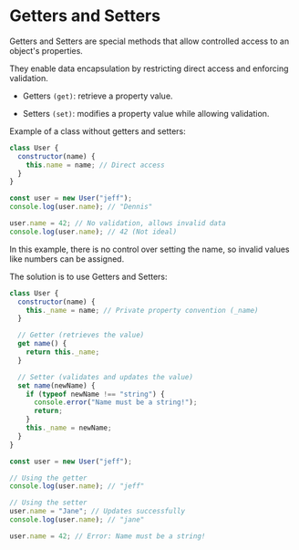 # Getters and Setters
Getters and Setters are special methods that allow controlled access to an object's properties.

They enable data encapsulation by restricting direct access and enforcing validation.

- Getters `(get)`: retrieve a property value.

- Setters `(set)`: modifies a property value while allowing validation.

Example of a class without getters and setters:
```js
class User {
  constructor(name) {
    this.name = name; // Direct access
  }
}

const user = new User("jeff");
console.log(user.name); // "Dennis"

user.name = 42; // No validation, allows invalid data
console.log(user.name); // 42 (Not ideal)
```
In this example, there is no control over setting the name, so invalid values like numbers can be assigned.

The solution is to use Getters and Setters:
```js
class User {
  constructor(name) {
    this._name = name; // Private property convention (_name)
  }

  // Getter (retrieves the value)
  get name() {
    return this._name;
  }

  // Setter (validates and updates the value)
  set name(newName) {
    if (typeof newName !== "string") {
      console.error("Name must be a string!");
      return;
    }
    this._name = newName;
  }
}

const user = new User("jeff");

// Using the getter
console.log(user.name); // "jeff"

// Using the setter
user.name = "Jane"; // Updates successfully
console.log(user.name); // "jane"

user.name = 42; // Error: Name must be a string!
```
